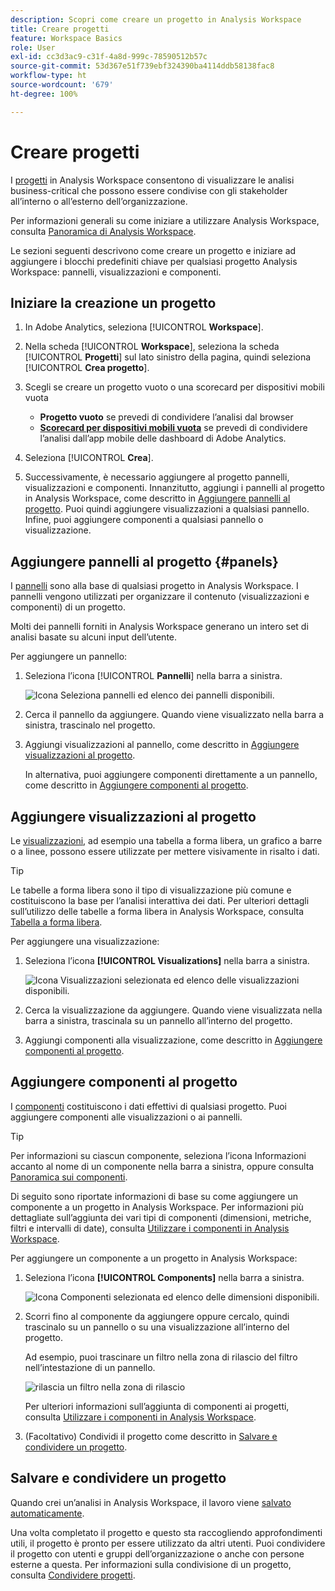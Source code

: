 ```yaml
---
description: Scopri come creare un progetto in Analysis Workspace
title: Creare progetti
feature: Workspace Basics
role: User
exl-id: cc3d3ac9-c31f-4a8d-999c-78590512b57c
source-git-commit: 53d367e51f739ebf324390ba4114ddb58138fac8
workflow-type: ht
source-wordcount: '679'
ht-degree: 100%

---
```


# Creare progetti

I [progetti](/help/analysis-workspace/build-workspace-project/freeform-overview.md) in Analysis Workspace consentono di visualizzare le analisi business-critical che possono essere condivise con gli stakeholder all’interno o all’esterno dell’organizzazione.

Per informazioni generali su come iniziare a utilizzare Analysis Workspace, consulta [Panoramica di Analysis Workspace](/help/analysis-workspace/home.md).

Le sezioni seguenti descrivono come creare un progetto e iniziare ad aggiungere i blocchi predefiniti chiave per qualsiasi progetto Analysis Workspace: pannelli, visualizzazioni e componenti.

## Iniziare la creazione un progetto

1. In Adobe Analytics, seleziona [!UICONTROL **Workspace**].

1. Nella scheda [!UICONTROL **Workspace**], seleziona la scheda [!UICONTROL **Progetti**] sul lato sinistro della pagina, quindi seleziona [!UICONTROL **Crea progetto**].

1. Scegli se creare un progetto vuoto o una scorecard per dispositivi mobili vuota

   * **Progetto vuoto** se prevedi di condividere l’analisi dal browser
   * [**Scorecard per dispositivi mobili vuota**](/help/mobile-app/curator.md) se prevedi di condividere l’analisi dall’app mobile delle dashboard di Adobe Analytics.

1. Seleziona [!UICONTROL **Crea**].

1. Successivamente, è necessario aggiungere al progetto pannelli, visualizzazioni e componenti. Innanzitutto, aggiungi i pannelli al progetto in Analysis Workspace, come descritto in [Aggiungere pannelli al progetto](#add-panels-to-the-project). Puoi quindi aggiungere visualizzazioni a qualsiasi pannello. Infine, puoi aggiungere componenti a qualsiasi pannello o visualizzazione.

## Aggiungere pannelli al progetto {#panels}

I [pannelli](/help/analysis-workspace/c-panels/panels.md) sono alla base di qualsiasi progetto in Analysis Workspace. I pannelli vengono utilizzati per organizzare il contenuto (visualizzazioni e componenti) di un progetto.

Molti dei pannelli forniti in Analysis Workspace generano un intero set di analisi basate su alcuni input dell’utente.

Per aggiungere un pannello:

1. Seleziona l’icona [!UICONTROL **Pannelli**] nella barra a sinistra.

   ![Icona Seleziona pannelli ed elenco dei pannelli disponibili.](assets/build-panels.png)

1. Cerca il pannello da aggiungere. Quando viene visualizzato nella barra a sinistra, trascinalo nel progetto.

1. Aggiungi visualizzazioni al pannello, come descritto in [Aggiungere visualizzazioni al progetto](#add-visualizations-to-the-project).

   In alternativa, puoi aggiungere componenti direttamente a un pannello, come descritto in [Aggiungere componenti al progetto](#add-components-to-the-project).

## Aggiungere visualizzazioni al progetto

Le [visualizzazioni](/help/analysis-workspace/visualizations/freeform-analysis-visualizations.md), ad esempio una tabella a forma libera, un grafico a barre o a linee, possono essere utilizzate per mettere visivamente in risalto i dati.

>[!TIP]
>
>Le tabelle a forma libera sono il tipo di visualizzazione più comune e costituiscono la base per l’analisi interattiva dei dati. Per ulteriori dettagli sull’utilizzo delle tabelle a forma libera in Analysis Workspace, consulta [Tabella a forma libera](/help/analysis-workspace/visualizations/freeform-table/freeform-table.md).

Per aggiungere una visualizzazione:

1. Seleziona l’icona **[!UICONTROL Visualizations]** nella barra a sinistra.

   ![Icona Visualizzazioni selezionata ed elenco delle visualizzazioni disponibili.](assets/build-visualizations.png)

1. Cerca la visualizzazione da aggiungere. Quando viene visualizzata nella barra a sinistra, trascinala su un pannello all’interno del progetto.

1. Aggiungi componenti alla visualizzazione, come descritto in [Aggiungere componenti al progetto](#add-components-to-the-project).

## Aggiungere componenti al progetto

I [componenti](/help/components/overview.md) costituiscono i dati effettivi di qualsiasi progetto. Puoi aggiungere componenti alle visualizzazioni o ai pannelli.

>[!TIP]
>
>Per informazioni su ciascun componente, seleziona l’icona Informazioni accanto al nome di un componente nella barra a sinistra, oppure consulta [Panoramica sui componenti](/help/components/overview.md).

Di seguito sono riportate informazioni di base su come aggiungere un componente a un progetto in Analysis Workspace. Per informazioni più dettagliate sull’aggiunta dei vari tipi di componenti (dimensioni, metriche, filtri e intervalli di date), consulta [Utilizzare i componenti in Analysis Workspace](/help/components/use-components-in-workspace.md).

Per aggiungere un componente a un progetto in Analysis Workspace:

1. Seleziona l’icona **[!UICONTROL Components]** nella barra a sinistra.

   ![Icona Componenti selezionata ed elenco delle dimensioni disponibili.](assets/build-components.png)

1. Scorri fino al componente da aggiungere oppure cercalo, quindi trascinalo su un pannello o su una visualizzazione all’interno del progetto.

   Ad esempio, puoi trascinare un filtro nella zona di rilascio del filtro nell’intestazione di un pannello.

   ![rilascia un filtro nella zona di rilascio](assets/filter-dropzone.png)

   Per ulteriori informazioni sull’aggiunta di componenti ai progetti, consulta [Utilizzare i componenti in Analysis Workspace](/help/components/use-components-in-workspace.md).

1. (Facoltativo) Condividi il progetto come descritto in [Salvare e condividere un progetto](#save-and-share-the-project).

## Salvare e condividere un progetto

Quando crei un’analisi in Analysis Workspace, il lavoro viene [salvato automaticamente](/help/analysis-workspace/build-workspace-project/save-projects.md).

Una volta completato il progetto e questo sta raccogliendo approfondimenti utili, il progetto è pronto per essere utilizzato da altri utenti. Puoi condividere il progetto con utenti e gruppi dell’organizzazione o anche con persone esterne a questa. Per informazioni sulla condivisione di un progetto, consulta [Condividere progetti](/help/analysis-workspace/curate-share/share-projects.md).
